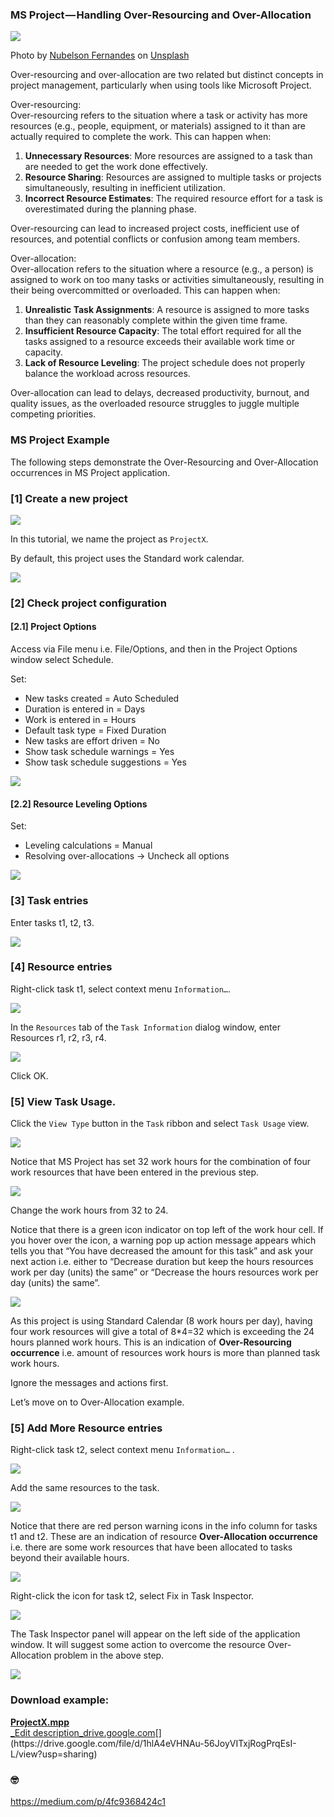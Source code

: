### MS Project — Handling Over-Resourcing and Over-Allocation

![](https://cdn-images-1.medium.com/max/1000/0*XsPBDY2wWm6wiRNH)

Photo by [Nubelson Fernandes](https://unsplash.com/@nublson?utm_source=medium&utm_medium=referral) on [Unsplash](https://unsplash.com?utm_source=medium&utm_medium=referral)

Over-resourcing and over-allocation are two related but distinct concepts in project management, particularly when using tools like Microsoft Project.

Over-resourcing:  
Over-resourcing refers to the situation where a task or activity has more resources (e.g., people, equipment, or materials) assigned to it than are actually required to complete the work. This can happen when:

1.  **Unnecessary Resources**: More resources are assigned to a task than are needed to get the work done effectively.
2.  **Resource Sharing**: Resources are assigned to multiple tasks or projects simultaneously, resulting in inefficient utilization.
3.  **Incorrect Resource Estimates**: The required resource effort for a task is overestimated during the planning phase.

Over-resourcing can lead to increased project costs, inefficient use of resources, and potential conflicts or confusion among team members.

Over-allocation:  
Over-allocation refers to the situation where a resource (e.g., a person) is assigned to work on too many tasks or activities simultaneously, resulting in their being overcommitted or overloaded. This can happen when:

1.  **Unrealistic Task Assignments**: A resource is assigned to more tasks than they can reasonably complete within the given time frame.
2.  **Insufficient Resource Capacity**: The total effort required for all the tasks assigned to a resource exceeds their available work time or capacity.
3.  **Lack of Resource Leveling**: The project schedule does not properly balance the workload across resources.

Over-allocation can lead to delays, decreased productivity, burnout, and quality issues, as the overloaded resource struggles to juggle multiple competing priorities.

  

### MS Project Example

The following steps demonstrate the Over-Resourcing and Over-Allocation occurrences in MS Project application.

### [1] Create a new project

  

![](https://cdn-images-1.medium.com/max/1000/1*jw8EC57tiyZx9tWGUIaD9g.png)

In this tutorial, we name the project as `ProjectX`.

By default, this project uses the Standard work calendar.

![](https://cdn-images-1.medium.com/max/1000/1*WYz-B1FbrZy7DyEiwOSJKw.png)

  

### [2] Check project configuration

#### [2.1] Project Options

Access via File menu i.e. File/Options, and then in the Project Options window select Schedule.

Set:

-   New tasks created = Auto Scheduled
-   Duration is entered in = Days
-   Work is entered in = Hours
-   Default task type = Fixed Duration
-   New tasks are effort driven = No
-   Show task schedule warnings = Yes
-   Show task schedule suggestions = Yes

![](https://cdn-images-1.medium.com/max/1000/1*ef6DYhcEZe6zgCxUt0XEMw.png)

  

#### [2.2] Resource Leveling Options

Set:

-   Leveling calculations = Manual
-   Resolving over-allocations → Uncheck all options

![](https://cdn-images-1.medium.com/max/1000/1*65B9hVRcqpCXzZiWY2OTWg.png)

  

### [3] Task entries

Enter tasks t1, t2, t3.

![](https://cdn-images-1.medium.com/max/1000/1*Mh8FrLR_li2Qh50B_4Ng3A.png)

  

### [4] Resource entries

Right-click task t1, select context menu `Information…`.

![](https://cdn-images-1.medium.com/max/1000/1*gRKd7gwofTS9xUIIlsoJ8A.png)

  

In the `Resources` tab of the `Task Information` dialog window, enter Resources r1, r2, r3, r4.

![](https://cdn-images-1.medium.com/max/1000/1*JwVTKDjSCAqYzYAGVEPzPw.png)

Click OK.

### [5] View Task Usage.

Click the `View Type` button in the `Task` ribbon and select `Task Usage` view.

![](https://cdn-images-1.medium.com/max/1000/1*UrwdItQ4FpoLLwJeIgvEag.png)

Notice that MS Project has set 32 work hours for the combination of four work resources that have been entered in the previous step.

![](https://cdn-images-1.medium.com/max/1000/1*4fGDZKLJOhtlhqs2nnaV5A.png)

Change the work hours from 32 to 24.

Notice that there is a green icon indicator on top left of the work hour cell. If you hover over the icon, a warning pop up action message appears which tells you that “You have decreased the amount for this task” and ask your next action i.e. either to “Decrease duration but keep the hours resources work per day (units) the same” or “Decrease the hours resources work per day (units) the same”.

![](https://cdn-images-1.medium.com/max/1000/1*5WbmiBgxcSNulXhMWmYVcQ.png)

As this project is using Standard Calendar (8 work hours per day), having four work resources will give a total of 8*4=32 which is exceeding the 24 hours planned work hours. This is an indication of **Over-Resourcing occurrence** i.e. amount of resources work hours is more than planned task work hours.

Ignore the messages and actions first.

Let’s move on to Over-Allocation example.

### [5] Add More Resource entries

Right-click task t2, select context menu `Information…` .

![](https://cdn-images-1.medium.com/max/1000/1*wV5055LlF_iE7ke9p5irqw.png)

Add the same resources to the task.

![](https://cdn-images-1.medium.com/max/1000/1*gij1zUeFXO1JetqALdrczQ.png)

Notice that there are red person warning icons in the info column for tasks t1 and t2. These are an indication of resource **Over-Allocation occurrence** i.e. there are some work resources that have been allocated to tasks beyond their available hours.

![](https://cdn-images-1.medium.com/max/1000/1*JSOVrVJPG7pFaUPMFVEZog.png)

Right-click the icon for task t2, select Fix in Task Inspector.

![](https://cdn-images-1.medium.com/max/1000/1*ZPCP94uJZjArMDa9vXCGaQ.png)

The Task Inspector panel will appear on the left side of the application window. It will suggest some action to overcome the resource Over-Allocation problem in the above step.

![](https://cdn-images-1.medium.com/max/1000/1*HDgVOkARLg10iUL13Ef3xA.png)

  

### Download example:

[**ProjectX.mpp**  
_Edit description_drive.google.com](https://drive.google.com/file/d/1hlA4eVHNAu-56JoyVITxjRogPrqEsI-L/view?usp=sharing "https://drive.google.com/file/d/1hlA4eVHNAu-56JoyVITxjRogPrqEsI-L/view?usp=sharing")[](https://drive.google.com/file/d/1hlA4eVHNAu-56JoyVITxjRogPrqEsI-L/view?usp=sharing)

  

### 🤓

https://medium.com/p/4fc9368424c1
